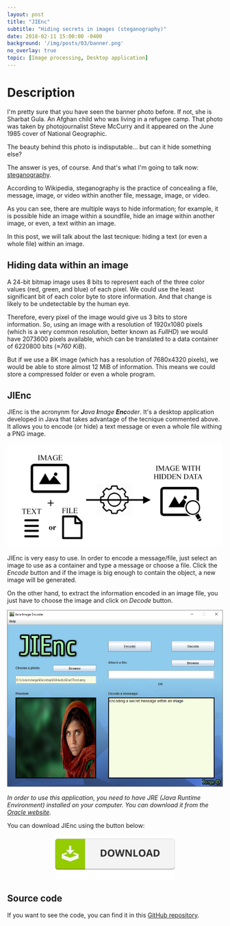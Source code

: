 ```yaml
---
layout: post
title: "JIEnc"
subtitle: "Hiding secrets in images (steganography)"
date: 2018-02-11 15:00:00 -0400
background: '/img/posts/03/banner.png'
no_overlay: true
topic: [Image processing, Desktop application]
---
```


# Description

I'm pretty sure that you have seen the banner photo before. If not, she is Sharbat Gula. An Afghan child who was living in a refugee camp. That photo was taken by photojournalist Steve McCurry and it appeared on the June 1985 cover of National Geographic.

The beauty behind this photo is indisputable... but can it hide something else?

The answer is yes, of course. And that's what I'm going to talk now: [steganography](https://en.wikipedia.org/wiki/Steganography).

According to Wikipedia, steganography is the practice of concealing a file, message, image, or video within another file, message, image, or video.

As you can see, there are multiple ways to hide information; for example, it is possible hide an image within a soundfile, hide an image within another image, or even, a text within an image.

In this post, we will talk about the last tecnique: hiding a text (or even a whole file) within an image.

## Hiding data within an image

A 24-bit bitmap image uses 8 bits to represent each of the three color values (red, green, and blue) of each pixel. We could use the least significant bit of each color byte to store information. And that change is likely to be undetectable by the human eye.

Therefore, every pixel of the image would give us 3 bits to store information. So, using an image with a resolution of 1920x1080 pixels (which is a very common resolution, better known as *FullHD*) we would have 2073600 pixels available, which can be translated to a data container of 6220800‬ bits (*≈760 KiB*).

But if we use a 8K image (which has a resolution of 7680x4320 pixels), we would be able to store almost 12 MiB of information. This means we could store a compressed folder or even a whole program.

## JIEnc

JIEnc is the acronynm for ***J**ava **I**mage **Enc**oder*. It's a desktop application developed in Java that takes advantage of the tecnique commented above. It allows you to encode (or hide) a text message or even a whole file withing a PNG image.

<img src="/img/posts/03/diagram.png" alt="JIEnc diagram"/>

JIEnc is very easy to use. In order to encode a message/file, just select an image to use as a container and type a message or choose a file. Click the *Encode* button and if the image is big enough to contain the object, a new image will be generated.

On the other hand, to extract the information encoded in an image file, you just have to choose the image and click on *Decode* button.

<img src="/img/posts/03/JIEnc.png" alt="JIEnc GUI"/>

*In order to use this application, you need to have JRE (Java Runtime Environment) installed on your computer. You can download it from the [Oracle website](https://www.java.com/en/download/).*

You can download JIEnc using the button below:

<center>
    <a href="https://github.com/Jorgeortiz97/JIEnc/raw/master/JIEnc.zip">
        <img src="/img/utils/download.png" alt="Download JIEnc"/>
    </a>
</center>

## Source code

If you want to see the code, you can find it in this [GitHub repository](https://github.com/Jorgeortiz97/JIEnc).

